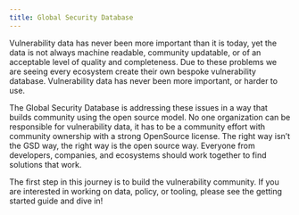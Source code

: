 ```yaml
---
title: Global Security Database
---
```


Vulnerability data has never been more important than it is today, yet the data is not always machine readable, community updatable, or of an acceptable level of quality and completeness. Due to these problems we are seeing every ecosystem create their own bespoke vulnerability database. Vulnerability data has never been more important, or harder to use.

The Global Security Database is addressing these issues in a way that builds community using the open source model. No one organization can be responsible for vulnerability data, it has to be a community effort with community ownership with a strong OpenSource license. The right way isn’t the GSD way, the right way is the open source way. Everyone from developers, companies, and ecosystems should work together to find solutions that work.

The first step in this journey is to build the vulnerability community. If you are interested in working on data, policy, or tooling, please see the getting started guide and dive in!
